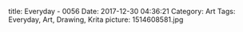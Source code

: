 title: Everyday - 0056
Date: 2017-12-30 04:36:21
Category: Art
Tags: Everyday, Art, Drawing, Krita
picture: 1514608581.jpg
